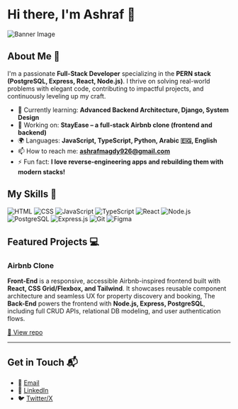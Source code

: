 

# Hi there, I'm Ashraf 👋

![Banner Image](https://raw.githubusercontent.com/rzashakeri/beautify-github-profile/main/images/banner.png)

## About Me 🚀

I'm a passionate **Full-Stack Developer** specializing in the **PERN stack (PostgreSQL, Express, React, Node.js)**. I thrive on solving real-world problems with elegant code, contributing to impactful projects, and continuously leveling up my craft.

* 🌱 Currently learning: **Advanced Backend Architecture, Django, System Design**
* 🔭 Working on: **StayEase – a full-stack Airbnb clone (frontend and backend)**
* 🌍 Languages: **JavaScript, TypeScript, Python, Arabic 🇪🇬, English**
* 📫 How to reach me: **[ashrafmagdy926@gmail.com](mailto:ashrafmagdy926@gmail.com)**
* ⚡ Fun fact: **I love reverse-engineering apps and rebuilding them with modern stacks!**

## My Skills 🧠

![HTML](https://img.shields.io/badge/-HTML-E34F26?style=flat-square\&logo=html5\&logoColor=white)
![CSS](https://img.shields.io/badge/-CSS-1572B6?style=flat-square\&logo=css3\&logoColor=white)
![JavaScript](https://img.shields.io/badge/-JavaScript-F7DF1E?style=flat-square\&logo=javascript\&logoColor=black)
![TypeScript](https://img.shields.io/badge/-TypeScript-3178C6?style=flat-square\&logo=typescript\&logoColor=white)
![React](https://img.shields.io/badge/-React-61DAFB?style=flat-square\&logo=react\&logoColor=black)
![Node.js](https://img.shields.io/badge/-Node.js-339933?style=flat-square\&logo=node.js\&logoColor=white)
![PostgreSQL](https://img.shields.io/badge/-PostgreSQL-336791?style=flat-square\&logo=postgresql\&logoColor=white)
![Express.js](https://img.shields.io/badge/-Express.js-000000?style=flat-square\&logo=express\&logoColor=white)
![Git](https://img.shields.io/badge/-Git-F05032?style=flat-square\&logo=git\&logoColor=white)
![Figma](https://img.shields.io/badge/-Figma-F24E1E?style=flat-square\&logo=figma\&logoColor=white)


## Featured Projects 💻

### Airbnb Clone


**Front-End** is a responsive, accessible Airbnb-inspired frontend built with **React, CSS Grid/Flexbox, and Tailwind**. It showcases reusable component architecture and seamless UX for property discovery and booking, The **Back-End** powers the frontend with **Node.js, Express, PostgreSQL**, including full CRUD APIs, relational DB modeling, and user authentication flows.

[🔗 View repo](https://github.com/Ashraf-Magdy-Mostafa/airbnb-clone-project)

---


## Get in Touch 📬


* 📧 [Email](mailto:ashrafmagdy926@gmail.com)
* 💼 [LinkedIn](https://www.linkedin.com/in/ashraf-magdy-webdev/)
* 🐦 [Twitter/X](https://x.com/ashrafmagdy926)

